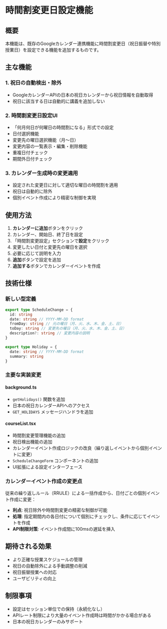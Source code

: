 # 時間割変更日設定機能

## 概要

本機能は、既存のGoogleカレンダー連携機能に時間割変更日（祝日振替や特別授業日）を設定できる機能を追加するものです。

## 主な機能

### 1. 祝日の自動検出・除外

- GoogleカレンダーAPIの日本の祝日カレンダーから祝日情報を自動取得
- 祝日に該当する日は自動的に講義を追加しない

### 2. 時間割変更日設定UI

- 「何月何日が何曜日の時間割になる」形式での設定
- 日付選択機能
- 変更先の曜日選択機能（月〜日）
- 変更内容の一覧表示・編集・削除機能
- 重複日付チェック
- 期間外日付チェック

### 3. カレンダー生成時の変更適用

- 設定された変更日に対して適切な曜日の時間割を適用
- 祝日は自動的に除外
- 個別イベント作成により精密な制御を実現

## 使用方法

1. **カレンダーに追加**ボタンをクリック
2. カレンダー、開始日、終了日を設定
3. 「時間割変更設定」セクションで**設定**をクリック
4. 変更したい日付と変更先の曜日を選択
5. 必要に応じて説明を入力
6. **追加**ボタンで設定を追加
7. **追加する**ボタンでカレンダーイベントを作成

## 技術仕様

### 新しい型定義

```typescript
export type ScheduleChange = {
  id: string
  date: string // YYYY-MM-DD format
  fromDay: string // 元の曜日（月、火、水、木、金、土、日）
  toDay: string // 変更先の曜日（月、火、水、木、金、土、日）
  description?: string // 変更内容の説明
}

export type Holiday = {
  date: string // YYYY-MM-DD format
  summary: string
}
```

### 主要な実装変更

#### background.ts

- `getHolidays()` 関数を追加
- 日本の祝日カレンダーAPIへのアクセス
- `GET_HOLIDAYS` メッセージハンドラを追加

#### courseList.tsx

- 時間割変更管理機能の追加
- 祝日検出機能の追加
- カレンダーイベント作成ロジックの改良（繰り返しイベントから個別イベントに変更）
- `ScheduleChangeForm` コンポーネントの追加
- UI拡張による設定インターフェース

### カレンダーイベント作成の変更点

従来の繰り返しルール（RRULE）による一括作成から、日付ごとの個別イベント作成に変更：

- **利点**: 祝日除外や時間割変更の精密な制御が可能
- **処理**: 指定期間内の各日付について個別にチェックし、条件に応じてイベントを作成
- **API制限対策**: イベント作成間に100msの遅延を挿入

## 期待される効果

- より正確な授業スケジュールの管理
- 祝日の自動除外による手動調整の削減
- 祝日振替授業への対応
- ユーザビリティの向上

## 制限事項

- 設定はセッション単位での保持（永続化なし）
- APIレート制限により大量のイベント作成時は時間がかかる場合がある
- 日本の祝日カレンダーのみサポート
